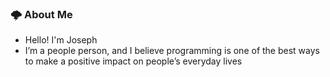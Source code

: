 






  

### 🌩 About Me 

<p>
  
- Hello! I'm Joseph
- I’m a people person, and I believe programming is one of the best ways to make a positive impact on people’s everyday lives
</p>





